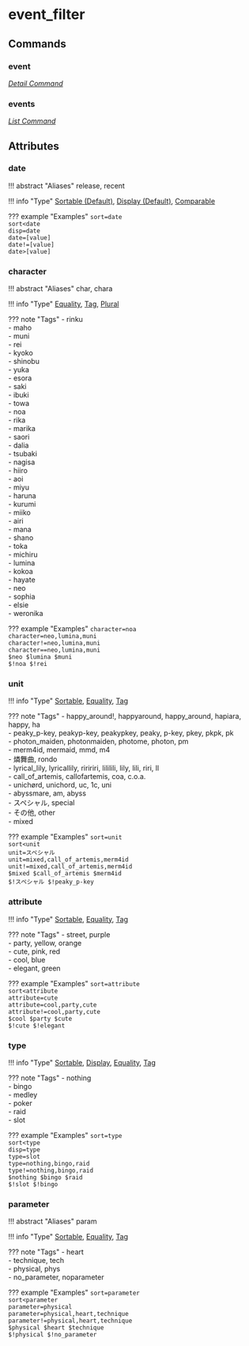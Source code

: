 <!-- Generated Document: Do not edit -->

# event_filter

## Commands

### event

*[Detail Command](/commands/general-usage/#detail-commands)*

### events

*[List Command](/commands/general-usage/#list-commands)*

## Attributes

### date

!!! abstract "Aliases"
    release, recent

!!! info "Type"
    [Sortable (Default)](/commands/general-usage/#sortable), [Display (Default)](/commands/general-usage/#display), [Comparable](/commands/general-usage/#comparable)

??? example "Examples"
    `sort=date`  
    `sort<date`  
    `disp=date`  
    `date=[value]`  
    `date!=[value]`  
    `date>[value]`

### character

!!! abstract "Aliases"
    char, chara

!!! info "Type"
    [Equality](/commands/general-usage/#equality), [Tag](/commands/general-usage/#tag), [Plural](/commands/general-usage/#plural)

??? note "Tags"
     - rinku  
     - maho  
     - muni  
     - rei  
     - kyoko  
     - shinobu  
     - yuka  
     - esora  
     - saki  
     - ibuki  
     - towa  
     - noa  
     - rika  
     - marika  
     - saori  
     - dalia  
     - tsubaki  
     - nagisa  
     - hiiro  
     - aoi  
     - miyu  
     - haruna  
     - kurumi  
     - miiko  
     - airi  
     - mana  
     - shano  
     - toka  
     - michiru  
     - lumina  
     - kokoa  
     - hayate  
     - neo  
     - sophia  
     - elsie  
     - weronika

??? example "Examples"
    `character=noa`  
    `character=neo,lumina,muni`  
    `character!=neo,lumina,muni`  
    `character==neo,lumina,muni`  
    `$neo $lumina $muni`  
    `$!noa $!rei`

### unit

!!! info "Type"
    [Sortable](/commands/general-usage/#sortable), [Equality](/commands/general-usage/#equality), [Tag](/commands/general-usage/#tag)

??? note "Tags"
     - happy_around!, happyaround, happy_around, hapiara, happy, ha  
     - peaky_p-key, peakyp-key, peakypkey, peaky, p-key, pkey, pkpk, pk  
     - photon_maiden, photonmaiden, photome, photon, pm  
     - merm4id, mermaid, mmd, m4  
     - 燐舞曲, rondo  
     - lyrical_lily, lyricallily, riririri, lililili, lily, lili, riri, ll  
     - call_of_artemis, callofartemis, coa, c.o.a.  
     - unichørd, unichord, uc, 1c, uni  
     - abyssmare, am, abyss  
     - スペシャル, special  
     - その他, other  
     - mixed

??? example "Examples"
    `sort=unit`  
    `sort<unit`  
    `unit=スペシャル`  
    `unit=mixed,call_of_artemis,merm4id`  
    `unit!=mixed,call_of_artemis,merm4id`  
    `$mixed $call_of_artemis $merm4id`  
    `$!スペシャル $!peaky_p-key`

### attribute

!!! info "Type"
    [Sortable](/commands/general-usage/#sortable), [Equality](/commands/general-usage/#equality), [Tag](/commands/general-usage/#tag)

??? note "Tags"
     - street, purple  
     - party, yellow, orange  
     - cute, pink, red  
     - cool, blue  
     - elegant, green

??? example "Examples"
    `sort=attribute`  
    `sort<attribute`  
    `attribute=cute`  
    `attribute=cool,party,cute`  
    `attribute!=cool,party,cute`  
    `$cool $party $cute`  
    `$!cute $!elegant`

### type

!!! info "Type"
    [Sortable](/commands/general-usage/#sortable), [Display](/commands/general-usage/#display), [Equality](/commands/general-usage/#equality), [Tag](/commands/general-usage/#tag)

??? note "Tags"
     - nothing  
     - bingo  
     - medley  
     - poker  
     - raid  
     - slot

??? example "Examples"
    `sort=type`  
    `sort<type`  
    `disp=type`  
    `type=slot`  
    `type=nothing,bingo,raid`  
    `type!=nothing,bingo,raid`  
    `$nothing $bingo $raid`  
    `$!slot $!bingo`

### parameter

!!! abstract "Aliases"
    param

!!! info "Type"
    [Sortable](/commands/general-usage/#sortable), [Equality](/commands/general-usage/#equality), [Tag](/commands/general-usage/#tag)

??? note "Tags"
     - heart  
     - technique, tech  
     - physical, phys  
     - no_parameter, noparameter

??? example "Examples"
    `sort=parameter`  
    `sort<parameter`  
    `parameter=physical`  
    `parameter=physical,heart,technique`  
    `parameter!=physical,heart,technique`  
    `$physical $heart $technique`  
    `$!physical $!no_parameter`